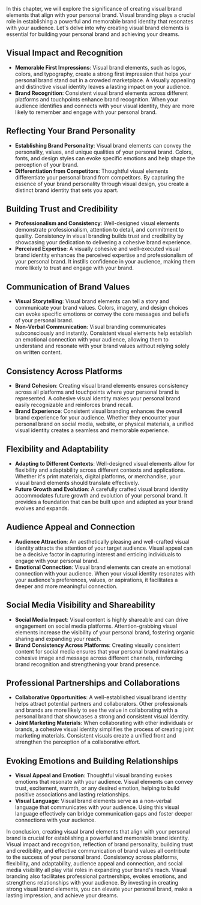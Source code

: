 
In this chapter, we will explore the significance of creating visual brand elements that align with your personal brand. Visual branding plays a crucial role in establishing a powerful and memorable brand identity that resonates with your audience. Let's delve into why creating visual brand elements is essential for building your personal brand and achieving your dreams.

Visual Impact and Recognition
-----------------------------

* **Memorable First Impressions**: Visual brand elements, such as logos, colors, and typography, create a strong first impression that helps your personal brand stand out in a crowded marketplace. A visually appealing and distinctive visual identity leaves a lasting impact on your audience.
* **Brand Recognition**: Consistent visual brand elements across different platforms and touchpoints enhance brand recognition. When your audience identifies and connects with your visual identity, they are more likely to remember and engage with your personal brand.

Reflecting Your Brand Personality
---------------------------------

* **Establishing Brand Personality**: Visual brand elements can convey the personality, values, and unique qualities of your personal brand. Colors, fonts, and design styles can evoke specific emotions and help shape the perception of your brand.
* **Differentiation from Competitors**: Thoughtful visual elements differentiate your personal brand from competitors. By capturing the essence of your brand personality through visual design, you create a distinct brand identity that sets you apart.

Building Trust and Credibility
------------------------------

* **Professionalism and Consistency**: Well-designed visual elements demonstrate professionalism, attention to detail, and commitment to quality. Consistency in visual branding builds trust and credibility by showcasing your dedication to delivering a cohesive brand experience.
* **Perceived Expertise**: A visually cohesive and well-executed visual brand identity enhances the perceived expertise and professionalism of your personal brand. It instills confidence in your audience, making them more likely to trust and engage with your brand.

Communication of Brand Values
-----------------------------

* **Visual Storytelling**: Visual brand elements can tell a story and communicate your brand values. Colors, imagery, and design choices can evoke specific emotions or convey the core messages and beliefs of your personal brand.
* **Non-Verbal Communication**: Visual branding communicates subconsciously and instantly. Consistent visual elements help establish an emotional connection with your audience, allowing them to understand and resonate with your brand values without relying solely on written content.

Consistency Across Platforms
----------------------------

* **Brand Cohesion**: Creating visual brand elements ensures consistency across all platforms and touchpoints where your personal brand is represented. A cohesive visual identity makes your personal brand easily recognizable and reinforces brand recall.
* **Brand Experience**: Consistent visual branding enhances the overall brand experience for your audience. Whether they encounter your personal brand on social media, website, or physical materials, a unified visual identity creates a seamless and memorable experience.

Flexibility and Adaptability
----------------------------

* **Adapting to Different Contexts**: Well-designed visual elements allow for flexibility and adaptability across different contexts and applications. Whether it's print materials, digital platforms, or merchandise, your visual brand elements should translate effectively.
* **Future Growth and Evolution**: A carefully crafted visual brand identity accommodates future growth and evolution of your personal brand. It provides a foundation that can be built upon and adapted as your brand evolves and expands.

Audience Appeal and Connection
------------------------------

* **Audience Attraction**: An aesthetically pleasing and well-crafted visual identity attracts the attention of your target audience. Visual appeal can be a decisive factor in capturing interest and enticing individuals to engage with your personal brand.
* **Emotional Connection**: Visual brand elements can create an emotional connection with your audience. When your visual identity resonates with your audience's preferences, values, or aspirations, it facilitates a deeper and more meaningful connection.

Social Media Visibility and Shareability
----------------------------------------

* **Social Media Impact**: Visual content is highly shareable and can drive engagement on social media platforms. Attention-grabbing visual elements increase the visibility of your personal brand, fostering organic sharing and expanding your reach.
* **Brand Consistency Across Platforms**: Creating visually consistent content for social media ensures that your personal brand maintains a cohesive image and message across different channels, reinforcing brand recognition and strengthening your brand presence.

Professional Partnerships and Collaborations
--------------------------------------------

* **Collaborative Opportunities**: A well-established visual brand identity helps attract potential partners and collaborators. Other professionals and brands are more likely to see the value in collaborating with a personal brand that showcases a strong and consistent visual identity.
* **Joint Marketing Materials**: When collaborating with other individuals or brands, a cohesive visual identity simplifies the process of creating joint marketing materials. Consistent visuals create a unified front and strengthen the perception of a collaborative effort.

Evoking Emotions and Building Relationships
-------------------------------------------

* **Visual Appeal and Emotion**: Thoughtful visual branding evokes emotions that resonate with your audience. Visual elements can convey trust, excitement, warmth, or any desired emotion, helping to build positive associations and lasting relationships.
* **Visual Language**: Visual brand elements serve as a non-verbal language that communicates with your audience. Using this visual language effectively can bridge communication gaps and foster deeper connections with your audience.

In conclusion, creating visual brand elements that align with your personal brand is crucial for establishing a powerful and memorable brand identity. Visual impact and recognition, reflection of brand personality, building trust and credibility, and effective communication of brand values all contribute to the success of your personal brand. Consistency across platforms, flexibility, and adaptability, audience appeal and connection, and social media visibility all play vital roles in expanding your brand's reach. Visual branding also facilitates professional partnerships, evokes emotions, and strengthens relationships with your audience. By investing in creating strong visual brand elements, you can elevate your personal brand, make a lasting impression, and achieve your dreams.
